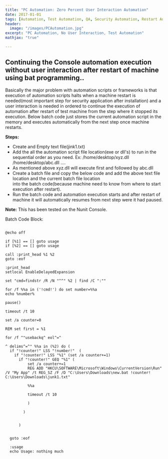 ```yaml
---
title: "PC Automation: Zero Percent User Interaction Automation"
date: 2017-01-01
tags: [Automation, Test Automation, QA, Security Automation, Restart Automation]
header:
  image: "/images/PCAutomation.jpg"
excerpt: "PC Automation, No User Interaction, Test Automation"
mathjax: "true"

---
```


## Continuing the Console automation execution without user interaction after restart of machine using bat programming..

Basically the major problem with automation scripts or frameworks is that execution of automation scripts halts when a machine restart is needed(most important step for security application after installation) and a user interaction is needed in ordered to continue the execution of automation after restart of test machine from the step where it stopped its execution. Below batch code just stores the current automation script in the memory and executes automatically from the next step once machine restarts.

**Steps:**
* Create and Empty text file(jink1.txt)
* Add the all the automation script file location(exe or dll's) to run in the sequential order as you need.
  Ex:
    /home/desktop/xyz.dll
    /home/desktop/abc.dll ....
* As mentioned above xyz.dll will execute first and followed by abc.dll
* Create a batch file and copy the below code and add the above text file location and the current batch file location    
  into the batch code(because machine need to know from where to start execution after restart).
* Run the batch code and automation execution starts and after restart of machine it will automatically resumes from next
  step were it had paused.

**Note:** This has been tested on the Nunit Console.  

Batch Code Block:
  ```batch

  @echo off

  if [%1] == [] goto usage
  if [%2] == [] goto usage

  call :print_head %1 %2
  goto :eof

  :print_head
  setlocal EnableDelayedExpansion

  set "cmd=findstr /R /N "^^" %2 | find /C ":""

  for /f %%a in ('!cmd!') do set number=%%a
  echo %number%

  pause()

  timeout /t 10

  set /a counter=0

  REM set first = %1

  for /f ^"usebackq^ eol^=^

  ^ delims^=^" %%a in (%2) do (
    if "!counter!" LSS "!number!"  (
      if "!counter!" LSS "%1" (set /a counter+=1)
        if "!counter!" GEQ "%1" (
            set /a counter+=1
            REG ADD "HKCU\SOFTWARE\Microsoft\Windows\CurrentVersion\Run" /V "My App" /t REG_SZ /F /D "C:\Users\Downloads\new.bat !counter! C:\Users\Downloads\junk1.txt"

            %%a

            timeout /t 10  

            )

          )


        )


    goto :eof

    :usage
    echo Usage: nothing much

  ```  
